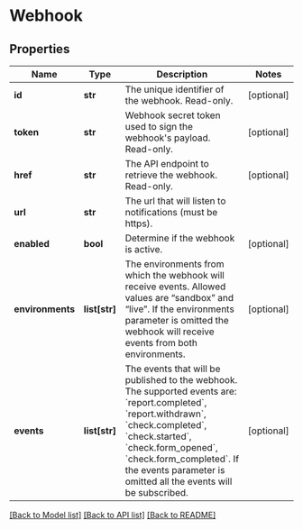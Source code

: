 # Webhook

## Properties
Name | Type | Description | Notes
------------ | ------------- | ------------- | -------------
**id** | **str** | The unique identifier of the webhook. Read-only. | [optional] 
**token** | **str** | Webhook secret token used to sign the webhook&#39;s payload. Read-only. | [optional] 
**href** | **str** | The API endpoint to retrieve the webhook. Read-only. | [optional] 
**url** | **str** | The url that will listen to notifications (must be https). | 
**enabled** | **bool** | Determine if the webhook is active. | [optional] 
**environments** | **list[str]** | The environments from which the webhook will receive events. Allowed values are “sandbox” and “live”. If the environments parameter is omitted the webhook will receive events from both environments.  | [optional] 
**events** | **list[str]** | The events that will be published to the webhook. The supported events are: &#x60;report.completed&#x60;, &#x60;report.withdrawn&#x60;, &#x60;check.completed&#x60;, &#x60;check.started&#x60;, &#x60;check.form_opened&#x60;, &#x60;check.form_completed&#x60;. If the events parameter is omitted all the events will be subscribed.  | [optional] 

[[Back to Model list]](../README.md#documentation-for-models) [[Back to API list]](../README.md#documentation-for-api-endpoints) [[Back to README]](../README.md)


